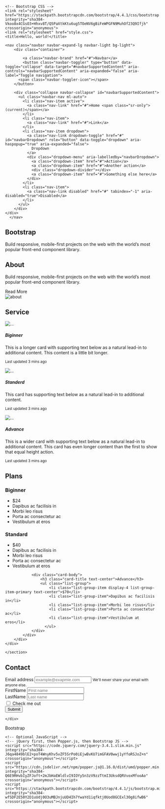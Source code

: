 <!doctype html>
<html lang="jp">
  <head>
    <!-- Required meta tags -->
    <meta charset="utf-8">
    <meta name="viewport" content="width=device-width, initial-scale=1, shrink-to-fit=no">

    <!-- Bootstrap CSS -->
    <link rel="stylesheet" href="https://stackpath.bootstrapcdn.com/bootstrap/4.4.1/css/bootstrap.min.css" integrity="sha384-Vkoo8x4CGsO3+Hhxv8T/Q5PaXtkKtu6ug5TOeNV6gBiFeWPGFN9MuhOf23Q9Ifjh" crossorigin="anonymous">
    <link rel="stylesheet" href="style.css">
    <title>Hello, world!</title>
  </head>
  <body>

    <nav class="navbar navbar-expand-lg navbar-light bg-light">
        <div class="container">

            <a class="navbar-brand" href="#">Navbar</a>
            <button class="navbar-toggler" type="button" data-toggle="collapse" data-target="#navbarSupportedContent" aria-controls="navbarSupportedContent" aria-expanded="false" aria-label="Toggle navigation">
          <span class="navbar-toggler-icon"></span>
        </button>
      
        <div class="collapse navbar-collapse" id="navbarSupportedContent">
          <ul class="navbar-nav ml-auto">
            <li class="nav-item active">
              <a class="nav-link" href="#">Home <span class="sr-only">(current)</span></a>
            </li>
            <li class="nav-item">
              <a class="nav-link" href="#">Link</a>
            </li>
            <li class="nav-item dropdown">
              <a class="nav-link dropdown-toggle" href="#" id="navbarDropdown" role="button" data-toggle="dropdown" aria-haspopup="true" aria-expanded="false">
                Dropdown
              </a>
              <div class="dropdown-menu" aria-labelledby="navbarDropdown">
                <a class="dropdown-item" href="#">Action</a>
                <a class="dropdown-item" href="#">Another action</a>
                <div class="dropdown-divider"></div>
                <a class="dropdown-item" href="#">Something else here</a>
              </div>
            </li>
            <li class="nav-item">
              <a class="nav-link disabled" href="#" tabindex="-1" aria-disabled="true">Disabled</a>
            </li>
          </ul>          
        </div>
    </div>
      </nav>
<section class="top py-5 text-white">
    <div class="container py-5">
        <h1  class="text-center display-3 font-weight-bold">Bootstrap</h1>
        <p class="text-center lead mb-3">Build responsive, mobile-first projects on the web with the world’s most popular front-end component library.</p>
    </div>
</section>
<section class="about py-5">
    <div class="container">
<div class="row">
<div class="col-md-6 mb-5">
    <h2>About</h2>
    <p>Build responsive, mobile-first projects on the web with the world’s most popular front-end component library. </p>
<botton class="btn btn-danger btn-lg">Read More</botton>
</div>
<div class="col-md-6">
    <img src="about.png" class="w-100" alt="about">
</div>

</div>
    </div>
</section>
<section class="service bg-light py-5">
    <div class="container">
        <h2 class="text-center mb-3">Service</h2>
        <div class="card-deck">
            <div class="card">
              <img src="beginner.png" class="card-img-top" alt="...">
              <div class="card-body">
                <h5 class="card-title">Biginner</h5>
                <p class="card-text">This is a longer card with supporting text below as a natural lead-in to additional content. This content is a little bit longer.</p>
                <p class="card-text"><small class="text-muted">Last updated 3 mins ago</small></p>
              </div>
            </div>
            <div class="card">
              <img src="/standard.png" class="card-img-top" alt="...">
              <div class="card-body">
                <h5 class="card-title">Standerd</h5>
                <p class="card-text">This card has supporting text below as a natural lead-in to additional content.</p>
                <p class="card-text"><small class="text-muted">Last updated 3 mins ago</small></p>
              </div>
            </div>
            <div class="card">
              <img src="/advance.png" class="card-img-top" alt="...">
              <div class="card-body">
                <h5 class="card-title">Advance</h5>
                <p class="card-text">This is a wider card with supporting text below as a natural lead-in to additional content. This card has even longer content than the first to show that equal height action.</p>
                <p class="card-text"><small class="text-muted">Last updated 3 mins ago</small></p>
              </div>
            </div>
          </div>
    </div>

</section>
<section class="plan py-5">
    <h2 class="mb-3 text-center">Plans</h2>
    <div class="container">
        <div class="row row-cols-1 row-cols-md-3">
            <div class="col mb-4">
          <div class="card">
                       <div class="card-body">
              <h3 class="card-title text-center">Biginner</h3>
              <ul class="list-group">
                <li class="list-group-item display-4 list-group-item-primary text-center">$24</li>
                <li class="list-group-item">Dapibus ac facilisis in</li>
                <li class="list-group-item">Morbi leo risus</li>
                <li class="list-group-item">Porta ac consectetur ac</li>
                <li class="list-group-item">Vestibulum at eros</li>
              </ul>
            </div>
          </div>
        </div>
        <div class="col mb-4">
          <div class="card">
            <div class="card-body">
                <h3 class="card-title text-center">Standard</h3>
                <ul class="list-group">
                    <li class="list-group-item display-4 list-group-item-primary text-center">$40</li>
                    <li class="list-group-item">Dapibus ac facilisis in</li>
                    <li class="list-group-item">Morbi leo risus</li>
                    <li class="list-group-item">Porta ac consectetur ac</li>
                    <li class="list-group-item">Vestibulum at eros</li>
                  </ul>
            </div>
          </div>
        </div>
        <div class="col mb-4">
            <div class="card">
               
                <div class="card-body">
                    <h3 class="card-title text-center">Advance</h3>
                    <ul class="list-group">
                        <li class="list-group-item display-4 list-group-item-primary text-center">$70</li>
                        <li class="list-group-item">Dapibus ac facilisis in</li>
                        <li class="list-group-item">Morbi leo risus</li>
                        <li class="list-group-item">Porta ac consectetur ac</li>
                        <li class="list-group-item">Vestibulum at eros</li>
                      </ul>
                </div>
            </div>
        </div>
    </div>
</div>

    </section>
<section class="contact py-5 bg-light text-weight-bold">
    <h2 class="mb-3 text-center">Contact</h2>
    <div class="container">
        <form>
            <div class="form-group">
              <label for="exampleInputEmail1">Email address</label>
              <input type="email" class="form-control" id="exampleInputEmail1" aria-describedby="emailHelp" placeholder="example@exapmie.com">
              <small id="emailHelp" class="form-text text-muted">We'll never share your email with anyone else.</small>
            </div>
            <div class="row mb-3">
                <div class="col">
                    <label for="FirstName">FirstName</label>
                  <input type="text" class="form-control" placeholder="First name" id="FirstName">
                </div>
                <div class="col">
                    <label for="LastName">LastName</label>
                  <input type="text" class="form-control" placeholder="Last name" id="LastName">
                </div>
              </div>
            <div class="form-group form-check">
              <input type="checkbox" class="form-check-input" id="exampleCheck1">
              <label class="form-check-label" for="exampleCheck1">Check me out</label>
            </div>
            <button type="submit" class="btn btn-outline-danger btn-lg">Submit</button>
          </form>

    </div>

</section>
<footer class="py-3 bg-dark">
    <div class="container">
<p class="text-white text-right m-0">Bootstrap</p>
    </div>

</footer>

    <!-- Optional JavaScript -->
    <!-- jQuery first, then Popper.js, then Bootstrap JS -->
    <script src="https://code.jquery.com/jquery-3.4.1.slim.min.js" integrity="sha384-J6qa4849blE2+poT4WnyKhv5vZF5SrPo0iEjwBvKU7imGFAV0wwj1yYfoRSJoZ+n" crossorigin="anonymous"></script>
    <script src="https://cdn.jsdelivr.net/npm/popper.js@1.16.0/dist/umd/popper.min.js" integrity="sha384-Q6E9RHvbIyZFJoft+2mJbHaEWldlvI9IOYy5n3zV9zzTtmI3UksdQRVvoxMfooAo" crossorigin="anonymous"></script>
    <script src="https://stackpath.bootstrapcdn.com/bootstrap/4.4.1/js/bootstrap.min.js" integrity="sha384-wfSDF2E50Y2D1uUdj0O3uMBJnjuUD4Ih7YwaYd1iqfktj0Uod8GCExl3Og8ifwB6" crossorigin="anonymous"></script>
  </body>
</html>
